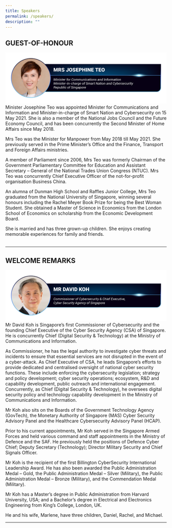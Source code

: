 ```yaml
---
title: Speakers
permalink: /speakers/
description: ""
---
```

## GUEST-OF-HONOUR
![](/images/2023%20speakers/230619_csa%20otcep%202023_speaker%20profiles_mrs%20josephine%20teo.png)
Minister Josephine Teo was appointed Minister for Communications and Information and Minister-in-charge of Smart Nation and Cybersecurity on 15 May 2021. She is also a member of the National Jobs Council and the Future Economy Council, and has been concurrently the Second Minister of Home Affairs since May 2018.

Mrs Teo was the Minister for Manpower from May 2018 till May 2021. She previously served in the Prime Minister’s Office and the Finance, Transport and Foreign Affairs ministries.

A member of Parliament since 2006, Mrs Teo was formerly Chairman of the Government Parliamentary Committee for Education and Assistant Secretary – General of the National Trades Union Congress (NTUC). Mrs Teo was concurrently Chief Executive Officer of the not-for-profit organisation Business China.

An alumna of Dunman High School and Raffles Junior College, Mrs Teo graduated from the National University of Singapore, winning several honours including the Rachel Meyer Book Prize for being the Best Woman Student. She obtained a Master of Science in Economics from the London School of Economics on scholarship from the Economic Development Board.

She is married and has three grown-up children. She enjoys creating memorable experiences for family and friends.<br><br>

<hr class="my-3 border-primary">


## WELCOME REMARKS
![](/images/2023%20speakers/230612_csa%20otcep%202023_speaker%20profiles_mr%20david%20koh.png)
Mr David Koh is Singapore’s first Commissioner of Cybersecurity and the founding Chief Executive of the Cyber Security Agency (CSA) of Singapore. He is concurrently Chief (Digital Security &amp; Technology) at the Ministry of Communications and Information.

As Commissioner, he has the legal authority to investigate cyber threats and incidents to ensure that essential services are not disrupted in the event of a cyber-attack. As Chief Executive of CSA, he leads Singapore’s efforts to provide dedicated and centralised oversight of national cyber security functions. These include enforcing the cybersecurity legislation; strategy and policy development; cyber security operations; ecosystem, R&amp;D and capability development, public outreach and international engagement. Concurrently, as Chief (Digital Security &amp; Technology), he oversees digital security policy and technology capability development in the Ministry of Communications and Information.

Mr Koh also sits on the Boards of the Government Technology Agency (GovTech), the Monetary Authority of Singapore (MAS) Cyber Security Advisory Panel and the Healthcare Cybersecurity Advisory Panel (HCAP).

Prior to his current appointments, Mr Koh served in the Singapore Armed Forces and held various command and staff appointments in the Ministry of Defence and the SAF. He previously held the positions of Defence Cyber Chief; Deputy Secretary (Technology); Director Military Security and Chief Signals Officer.

Mr Koh is the recipient of the first Billington CyberSecurity International Leadership Award. He has also been awarded the Public Administration Medal – Gold, the Public Administration Medal – Silver (Military), the Public Administration Medal – Bronze (Military), and the Commendation Medal (Military).

Mr Koh has a Master’s degree in Public Administration from Harvard University, USA; and a Bachelor’s degree in Electrical and Electronics Engineering from King’s College, London, UK.

He and his wife, Marlene, have three children, Daniel, Rachel, and Michael.

---